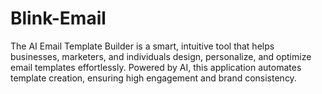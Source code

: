 # Blink-Email
The AI Email Template Builder is a smart, intuitive tool that helps businesses, marketers, and individuals design, personalize, and optimize email templates effortlessly. Powered by AI, this application automates template creation, ensuring high engagement and brand consistency.
